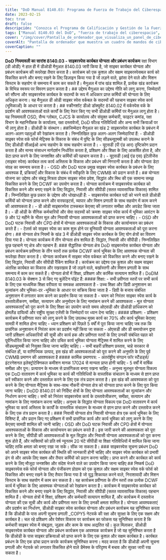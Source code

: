 ```yaml
---
title: "DoD Manual 8140.03: Programa de Fuerza de Trabajo del Ciberespacio - Resumido"
date: 2023-02-15
toc: true
draft: false
descripción: "Conozca el Programa de Calificación y Gestión de la Fuerza Laboral del Ciberespacio del DoD descrito en el Manual 8140.03".
tags: ["Manual 8140.03 del DoD", "fuerza de trabajo del ciberespacio", "programa de cualificación", "personal del DoD", "ciberseguridad"]
cover: "/img/cover/Pantalla_de_ordenador_que_visualiza_un_panel_de_ciberseguridad.png"
coverAlt: "Pantalla de ordenador que muestra un cuadro de mandos de ciberseguridad con gráficos y tablas que reflejan el estado de la seguridad de una red"
coverCaption: ""
---
```


  **DoD नियमावली का सारांश 8140.03 - साइबरस्पेस कार्यबल योग्यता और प्रबंधन कार्यक्रम** रक्षा विभाग (डी ओडी) ने हाल ही में डीओडी मैनुअल 8140.03 जारी किया है, जो साइबर कार्यबल योग्यता और प्रबंधन कार्यक्रम की रूपरेखा तैयार करता है। कार्यक्रम को एक कुशल और सक्षम साइबरस्पेसबल कार्य को विकसित करने और बनाए रखने के लिए डिज़ाइन किया गया है जो लड़ने वाले, झांसा देने वाले और मिशन सिस्टम के सहयोग से समन्वय में काम कर सकते हैं। मैनुअल में पांच खंड शामिल हैं, प्रत्येक खंड कार्यक्रम के विभिन्न स्वरूप पर विवरण प्रदान करता है। ## उद्देश्य मैनुअल का उद्देश्य नीति को लागू करना, जिम्मेदारों को सौंपना और साइबरस्पेस कार्यबल के सदस्यों के रूप में अधिकार प्राप्त कर्मियों की योग्यता के लिए अधिकृत करना। यह मैनुअल डी ओडी साइबर स्पेस वर्कबल के सदस्यों की पहचान साइबर स्पेस कार्य (भूमिकाओं) के आधार पर करता है। ## स्क्रीनशॉट डीओ डॉक्युमेंट 8140.02 में वर्कस्पेस वर्क के प्रदर्शन की आवश्यकताओं वाले कार्यों के लिए रेफर किए गए सभी डीओडी कर्मियों पर मैनुअल लागू होता है। यह नियमावली OSD, सैन्य ग्लोबल, CJCS के कार्यालय और संयुक्त कर्मचारी, फाइटर कमांड, रक्षा विभाग के महानिरीक्षक के कार्यालय, रक्षा दस्तावेजों, DoD फील्ड गतिविधियों और अन्य सभी क्रियाओं पर भी लागू होता है। डीओडी के संस्थान। ##जिम्मेदार मैनुअल का खंड 2 साइबरस्पेस कार्यबल के प्रबंधन में अलग-अलग पहलुओं की रेखांकन करता है। निम्नलिखित कुछ अलग-अलग जिम्मेदारियां हैं: - डीओडी साइबर स्पेस वर्क फोर्स मेट्रिक्स के विकास के संबंध में पुष्टि के लिए सीडब्ल्यूएमबी को उपलब्ध कराने के लिए डीओडी सीआईओ अन्य सहयोग के साथ सहयोग करता है। - यूएसडी (पी एंड आर) दृष्टिकोण प्रदान करता है और मानव संसाधन मार्गदर्शन निर्धारित करता है, प्रशिक्षण और शिक्षा के लिए आकर्षित होता है, और डेटा प्राप्त करने के लिए जनशक्ति और कर्मियों की पहचान करता है। - यूएसडी (आई एंड एस) इंटेलीजेंस (साइबर स्पेस) कार्यबल तत्व कार्य अस्तित्व के विकास और प्रबंधन की निगरानी करता है और योग्यता डेटा संग्रह का समन्वय करता है। - OSD और DoD घटक प्रमुख साइबर स्पेस कार्यबल के प्रबंधन के लिए आवश्यक हैं, प्रक्रियाएँ और विकास के संबंध में स्वीकृति के लिए CWMB को प्रदान करते हैं। ## योग्यता योजना का उद्देश्य और संबद्ध मित्रता प्रोग्राम साइबर स्पेस प्रवेश, सिद्धांत और मिथ की एक सामान्य समझ विकसित करने के लिए DCWF का उपयोग करता है। योग्यता कार्यक्रम में साइबरस्पेस कार्यबल को विकसित करने और बनाए रखने के लिए सिद्धांत, निवासी और सीपीडी (सतत व्यावसायिक विकास) शामिल हैं। निम्नलिखित कुछ प्रकार के उद्देश्य और धोखाधड़ी हैं: - साइबरस्पेस कार्यबल पदों को भरने वाले डीओडी कर्मियों को योग्यता प्राप्त करने और वारफाइटर्स, व्यापार और मिशन प्रणाली के साथ सहयोग में काम करने की आवश्यकता है। - डी ओडी साइबरस्पेस टास्कबल केएसए की लगातार समीक्षा और अपडेट किया जाता है। - डी ओडी के सैनिक कर्मचारियों और सेवा सदस्यों को क्रमशः साइबर स्पेस कार्य में भूमिका आवंटन के 9 और 12 महीने के भीतर मूल और निवासी योग्यता आवश्यकताओं को प्राप्त करना चाहिए। - OSD और DoD घटक निवासी और CPD क्षेत्रों में योग्यता आवश्यकताओं के विकास और कार्यान्वयन का प्रबंधन करते हैं। - टेलर्स को साइबर स्पेस का काम शुरू होने पर बुनियादी योग्यता आवश्यकताओं को पूरा करना होगा। ## योग्यता क्षेत्र नियमों के खंड 3 में डीओडी साइबर स्पेस कार्यबल के लिए योग क्षेत्रों का विवरण दिया गया है। योग्यता कार्यक्रम में तीन योग्यता क्षेत्र शामिल हैं: सिद्धांत, निवासी और सीपीडी। निम्नलिखित कुछ पहचाने गए क्षेत्र और पहचान हैं: ### सैद्धांतिक योग्यता क्षेत्र DoD साइबरस्पेस कार्यबल योग्यता और प्रबंधन कार्यक्रम प्रवीणता के तीन स्तरों तक प्रत्येक DCWF कार्य भूमिका के लिए आवश्यक योग्यता की रूपरेखा तैयार करता है। योग्यता कार्यक्रम में साइबर स्पेस वर्कबल को विकसित करने और बनाए रखने के लिए सिद्धांत, निवासी और सीपीडी रैंकिंग शामिल हैं। कार्यक्रम का उद्देश्य एक कुशल और सक्षम साइबर अंतरिक्ष कार्यबल का विकास और रखरखाव है जो लड़ने वाले, बर्खास्तगी और मिशन प्रणाली के साथ समन्वय में काम कर सकते हैं। योग्यता क्षेत्रों में शिक्षा, प्रशिक्षण और कार्मिक सत्यापन शामिल हैं। DoDM 8140.03 के सेक्शन 3 से किए गए बुलेटिन पॉइंट हैं: #### शिक्षा: - सभी प्रवीणता स्तरों पर सभी कार्य के लिए एक माध्यमिक शिक्षा वरीयता या समकक्ष आवश्यकता है - उच्च शिक्षा और डिग्री अनुशासन का मूल्यांकन और भूमिका-दर -भूमिका के आधार पर सक्रिय किया जाता है - डिग्री के बजाय संबंधित अनुशासन में लगातार काम करने का प्रदर्शन किया जा सकता है - चयन को निरंतर साइबर स्पेस कार्य के दस्तावेज़ीकरण, समीक्षा, सत्यापन और अनुमोदन के लिए नामांकन करने की आवश्यकता - मूल योग्यता आवश्यकताएँ को पूरा करने के लिए शिक्षा का उपयोग करते समय ओएसडी और डीओडी प्राधिकरण को होमलैंड दायित्वों और राष्ट्रीय सुरक्षा एजेंसी के जिम्मेदारों पर ध्यान देना चाहिए। #### प्रशिक्षण: - प्रशिक्षण कार्यक्रम में प्रवीणता स्तर को लागू करने के लिए उपलब्ध मुख्य कार्य का 70% और कार्य भूमिका केएसए सामग्री में शामिल होना चाहिए - ध्यान प्रशिक्षण को पिछले 5 वर्षों में पूरा किया जाना चाहिए जब तक कि प्रासंगिक अनुशासन में निरंतर काम का प्रदर्शन नहीं किया जा सकता - ओएसडी और डी समायोजन द्वारा जारी प्रशिक्षण अधिकारियों की सूची और कार्य हक और प्रवीणता स्तरों के लिए उनकी संबंधित पहल को पूर्वनिर्धारित किया जाना चाहिए और उचित कार्य भूमिका योग्यता मैट्रिक्स में शामिल करने के लिए सीडब्ल्यूएमबी को नियुक्त किया जाना चाहिए चाहिए। - सभी बाहरी प्रशिक्षण प्रस्ताव, चाहे सरकार से संबंधित हों, या वाणिज्यिक उत्पाद, इस खंड की आवश्यकताओं को पूरा करने की अनुमति के लिए पूर्व CWMB प्रमाणन की आवश्यकता है #### कार्मिक प्रमाणपत्र: - अंतर्राष्ट्रीय संगठन फॉर स्टैंडर्ड्स/इंटरनेशनल इलेक्ट्रोटेक्निकल कमीशन मानक 17024 से मान्यता प्राप्त होनी चाहिए - 5 वर्षों में वार्षिक समीक्षा और पुन:: प्रत्यायन के माध्यम से प्रासंगिकता बनाए रखना चाहिए - अनुभव मूलभूत योग्यता विकल्प एक DoD वातावरण में कार्य भूमिका या कार्य की गतिविधियों के वास्तविक संचालन के माध्यम से ज्ञान प्राप्त करें स्वीकार करने और दस्तावेज़ करने के लिए एक तंत्र प्रदान करता है। इस खंड की आवश्यकता को पूरा करने के लिए योग्यता मैट्रिक्स के साथ-साथ नौकरी योग्यता क्षेत्र को योग्यता प्राप्त करने के लिए पूरा किया जाना चाहिए। DoDD 8140.01 को निर्दिष्ट क्षेत्रों के लिए योग्यता आवश्यकताओं का मूल्यांकन और निर्धारण करना चाहिए। सभी को निरंतर साइबरस्पेस कार्य के दस्तावेजीकरण, समीक्षा, सत्यापन और नामांकन के लिए नामांकन करना चाहिए। अनुभव के सिद्धांत योग्यता विकल्प एक DoD वातावरण में कार्य भूमिका या कार्य अस्तित्व के कार्यों के वास्तविक संचालन के माध्यम से ज्ञान प्राप्त करने और दस्तावेज करने के लिए एक तंत्र प्रदान करता है। ### निवासी योग्यता क्षेत्र निवासी योग्यता क्षेत्र एक कार्य भूमिका के लिए विशिष्ट हैं, और प्रदान किए गए प्रशिक्षण में सभी प्रासंगिक कार्य और कार्य भूमिका को लागू करने के लिए केएसए सामग्री शामिल की जानी चाहिए। OSD और DoD घटक निवासी और CPD क्षेत्रों में योग्यता आवश्यकताओं के विकास और कार्यान्वयन का प्रबंधन करते हैं। इस जारी करने की आवश्यकता को पूरा करने के लिए, सीपीडी की आवश्यकताओं के मूल सिद्धांत और निवासी योग्यता आवश्यकताओं को पूरा करना शुरू होते हैं, और व्यक्तियों को प्रति वर्ष न्यूनतम 20 घंटे सीपीडी या शिक्षा गतिविधियों में शामिल किया जाना चाहिए ताकि क्षमता को बनाए रखा जा सके। सींक जा सकता है। ### साइबरस्पेस सूचना प्रबंधन DoD को अपने साइबर स्पेस कार्यबल की स्थिति की जानकारी होनी चाहिए और साइबर स्पेस कार्यबल को प्रभावी ढंग से और आपके लिए सक्षम और तैयार कर्मियों को प्रदान करना चाहिए। प्राप्त करने और कार्यबल को कार्य करने के लिए मौजूदा जनशक्ति और संदेश भेजने वाले का उपयोग किया जाना चाहिए ## निष्कर्ष DoD साइबरस्पेस वर्क फोर्स योग्यता और पंजीकरण प्रोग्राम को एक कुशल और सक्षम साइबर स्पेस वर्क फोर्स को विकसित और बनाए रखने के लिए तैयार किया गया है जो युद्ध शिकायत करने वाले, निराशावादी और मिशन सिस्टम के साथ सहयोग में काम कर सकता है। यह कार्यक्रम प्रवीणता के तीन स्तरों तक प्रत्येक DCWF कार्य में भूमिका के लिए आवश्यक योग्यताओं को रेखांकन करता है। कार्यक्रम में साइबरस्पेस कार्यबल को विकसित करने और बनाए रखने के लिए सिद्धांत, निवासी और सीपीडी (सतत व्यावसायिक विकास) पहचान शामिल हैं। योग्यता क्षेत्रों में शिक्षा, प्रशिक्षण और कर्मचारी सत्यापन शामिल हैं, और कार्यक्रम में दस्तावेज योग्यता की एक सूची और कार्य और प्रवीणता स्तर के लिए उनकी क्षमता शामिल है। योग्यता आवश्यकताएं और प्रदर्शन का निर्धारण, डीओडी साइबर स्पेस कार्यबल योग्यता और प्रबंधन कार्यक्रम यह सुनिश्चित करता है कि डीओडी के पास अपनी सूचना प्रणाली _COPY5 नेटवर्क की रक्षा और सुरक्षा के लिए एक सक्षम और कार्यबल है। चल रहे प्रशिक्षण और पेशेवर विकास पर कार्यक्रम का फोकस यह सुनिश्चित करता है कि कर्मचारी साइबर स्पेस में संबद्धता, जुड़ाव और काम के साथ अद्यतित रहें। कुल मिलाकर, डीओडी साइबरस्पेस कार्यबल योग्यता और प्रबंधन कार्यक्रम एक आवश्यक कार्यक्रम है जो यह सुनिश्चित करता है कि डीओडी के पास साइबर प्रक्रियाओं को प्राप्त करने के लिए एक कुशल और सक्षम कार्यबल है। कार्यबल प्रबंधन के लिए एक ढांचा प्रदान करके कार्यक्रम सुनिश्चित करना। मदद करता है कि डीओडी अपनी सूचना प्रणाली और नेटवर्क को लगातार विकसित होने वाले डैमेक्स के परिदृश्य में बचाव और सुरक्षा जारी रख सकता है।